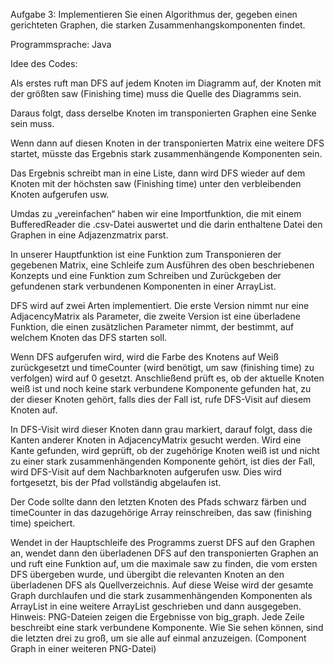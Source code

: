 Aufgabe 3: 
Implementieren Sie einen Algorithmus der, gegeben einen gerichteten Graphen, die starken Zusammenhangskomponenten findet. 

Programmsprache: Java

Idee des Codes:

Als erstes ruft man DFS auf jedem Knoten im Diagramm auf, der Knoten mit der größten saw (Finishing time) muss die Quelle des Diagramms sein.


Daraus folgt, dass derselbe Knoten im transponierten Graphen eine Senke sein muss. 

Wenn dann auf diesen Knoten in der transponierten Matrix eine weitere DFS startet, müsste das Ergebnis stark zusammenhängende Komponenten sein. 

Das Ergebnis schreibt man in eine Liste, dann wird DFS wieder auf dem Knoten mit der höchsten saw (Finishing time) unter den verbleibenden Knoten aufgerufen usw. 

Umdas zu „vereinfachen“ haben wir eine Importfunktion, die mit einem BufferedReader die .csv-Datei auswertet und die darin enthaltene Datei den Graphen in eine Adjazenzmatrix parst.

In unserer Hauptfunktion ist eine Funktion zum Transponieren der gegebenen Matrix, eine Schleife zum Ausführen des oben beschriebenen Konzepts und eine Funktion zum Schreiben und Zurückgeben der gefundenen stark verbundenen Komponenten in einer ArrayList. 

DFS wird auf zwei Arten implementiert. Die erste Version nimmt nur eine AdjacencyMatrix als Parameter, die zweite Version ist eine überladene Funktion, die einen zusätzlichen Parameter nimmt, der bestimmt, auf welchem Knoten das DFS starten soll. 

Wenn DFS aufgerufen wird, wird die Farbe des Knotens auf Weiß zurückgesetzt und timeCounter (wird benötigt, um saw (finishing time) zu verfolgen) wird auf 0 gesetzt. 
Anschließend prüft es, ob der aktuelle Knoten weiß ist und noch keine stark verbundene Komponente gefunden hat, zu der dieser Knoten gehört, falls dies der Fall ist, rufe DFS-Visit auf diesem Knoten auf.

In DFS-Visit wird dieser Knoten dann grau markiert, darauf folgt, dass die Kanten anderer Knoten in AdjacencyMatrix gesucht werden. 
Wird eine Kante gefunden, wird geprüft, ob der zugehörige Knoten weiß ist und nicht zu einer stark zusammenhängenden Komponente gehört, ist dies der Fall, wird DFS-Visit auf dem Nachbarknoten aufgerufen usw. Dies wird fortgesetzt, bis der Pfad vollständig abgelaufen ist. 

Der Code sollte dann den letzten Knoten des Pfads schwarz färben und timeCounter in das dazugehörige Array reinschreiben, das saw (finishing time) speichert.

Wendet in der Hauptschleife des Programms zuerst DFS auf den Graphen an, wendet dann den überladenen DFS auf den transponierten Graphen an und ruft eine Funktion auf, um die maximale saw zu finden, die vom ersten DFS übergeben wurde, und übergibt die relevanten Knoten an den überladenen DFS als Quellverzeichnis. 
Auf diese Weise wird der gesamte Graph durchlaufen und die stark zusammenhängenden Komponenten als ArrayList in eine weitere ArrayList geschrieben und dann ausgegeben.
Hinweis: PNG-Dateien zeigen die Ergebnisse von big_graph. Jede Zeile beschreibt eine stark verbundene Komponente. Wie Sie sehen können, sind die letzten drei zu groß, um sie alle auf einmal anzuzeigen. (Component Graph in einer weiteren PNG-Datei)
